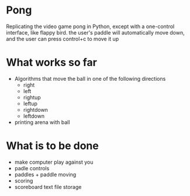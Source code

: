 # Pong
Replicating the video game pong in Python, except with a one-control interface, like flappy bird. the user's paddle will automatically move down, and the user can press control+c to move it up
# What works so far
- Algorithms that move the ball in one of the following directions
  - right
  - left
  - rightup
  - leftup
  - rightdown
  - leftdown
- printing arena with ball
# What is to be done
- make computer play against you
- padle controls
- paddles + paddle moving
- scoring
- scoreboard text file storage
